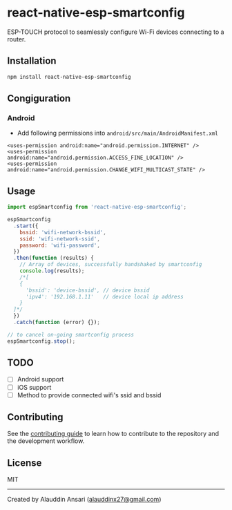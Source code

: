 # react-native-esp-smartconfig

ESP-TOUCH protocol to seamlessly configure Wi-Fi devices connecting to a router.

## Installation

```sh
npm install react-native-esp-smartconfig
```

## Congiguration

### Android

- Add following permissions into `android/src/main/AndroidManifest.xml`

```
<uses-permission android:name="android.permission.INTERNET" />
<uses-permission android:name="android.permission.ACCESS_FINE_LOCATION" />
<uses-permission android:name="android.permission.CHANGE_WIFI_MULTICAST_STATE" />
```

## Usage

```javascript
import espSmartconfig from 'react-native-esp-smartconfig';

espSmartconfig
  .start({
    bssid: 'wifi-network-bssid',
    ssid: 'wifi-network-ssid',
    password: 'wifi-password',
  })
  .then(function (results) {
    // Array of devices, successfully handshaked by smartconfig
    console.log(results);
    /*[
    {
      'bssid': 'device-bssid', // device bssid
      'ipv4': '192.168.1.11'   // device local ip address
    }
  ]*/
  })
  .catch(function (error) {});

// to cancel on-going smartconfig process
espSmartconfig.stop();
```

## TODO

- [ ] Android support
- [ ] iOS support
- [ ] Method to provide connected wifi's ssid and bssid

## Contributing

See the [contributing guide](CONTRIBUTING.md) to learn how to contribute to the repository and the development workflow.

## License

MIT

---

Created by Alauddin Ansari (alauddinx27@gmail.com)
